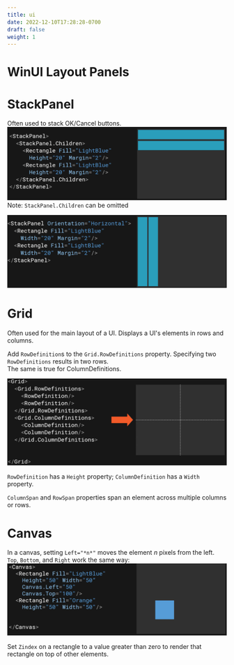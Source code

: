 ```yaml
---
title: ui
date: 2022-12-10T17:28:28-0700
draft: false
weight: 1
---
```

# WinUI Layout Panels
# StackPanel
Often used to stack OK/Cancel buttons.  
![](./XAML_UI-image1.png)
Note: `StackPanel.Children` can be omitted  

![](./XAML_UI-image2.png)

# Grid
Often used for the main layout of a UI.
Displays a UI's elements in rows and columns.

Add `RowDefinition`s to the `Grid.RowDefinitions` property. Specifying two `RowDefinitions` results in two rows.  
The same is true for ColumnDefinitions.  

![](./XAML_UI-image3.png)

`RowDefinition` has a `Height` property; `ColumnDefinition` has a `Width` property.

`ColumnSpan` and `RowSpan` properties span an element across multiple columns or rows.

# Canvas
In a canvas, setting `Left="*n*"` moves the element *n* pixels from the left. `Top`, `Bottom`, and `Right` work the same way:  
![](./XAML_UI-image4.png)

Set `Zindex` on a rectangle to a value greater than zero to render that rectangle on top of other elements.

